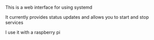 This is a web interface for using systemd 

It currently provides status updates and allows you to start and stop services

I use it with a raspberry pi 
